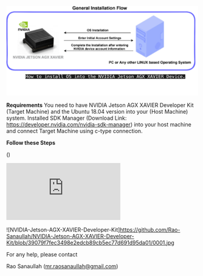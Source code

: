 

![NVIDIA-Jetson-AGX-XAVIER-Developer-Kit](https://github.com/Rao-Sanaullah/NVIDIA-Jetson-AGX-XAVIER-Developer-Kit/blob/90a762c0d6875cfa71c346768e92c756523db2e9/10.png)


**Requirements**
You need to have NVIDIA Jetson AGX XAVIER Developer Kit (Target Machine) and the Ubuntu 18.04 version into your (Host Machine) system. 
Installed SDK Manager (Download Link: https://developer.nvidia.com/nvidia-sdk-manager) into your host machine and connect Target Machine using c-type connection.

**Follow these Steps**

()

![NVIDIA-Jetson-AGX-XAVIER-Developer-Kit](https://github.com/Rao-Sanaullah/NVIDIA-Jetson-AGX-XAVIER-Developer-Kit/blob/53b89c5360583671daa4c1d609b03886bbbaddde/Jetson.pdf)


![NVIDIA-Jetson-AGX-XAVIER-Developer-Kit]https://github.com/Rao-Sanaullah/NVIDIA-Jetson-AGX-XAVIER-Developer-Kit/blob/39079f7fec3498e2edcb89cb5ec77d691d95da01/0001.jpg

For any help, please contact


Rao Sanaullah (mr.raosanaullah@gmail.com)

